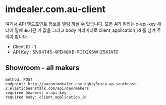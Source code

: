 # imdealer.com.au-client
여기서 API 앤드포인트 정보를 열람 하실 수 있습니다.
모든 API 쿼리는 x-api-key 헤더에 밑에 표기된 키 값을 그리고 body 파라미터로 client_application_id 를 넘겨 주어야 합니다.
- Client ID : 1
- API Key : 5N64T45-4PD48XB-PDTQX5W-Z5K1AT0


## Showroom - all makers
```
method: POST
endpoint: http://aucomimdealer-env.kqbiy3rzcp.ap-southeast-2.elasticbeanstalk.com/api/dev/makers
required headers: x-api-key
required body: client_application_id

```